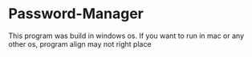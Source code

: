 # Password-Manager

This program was build in windows os. If you want to run in mac or any other os, program align may not right place
